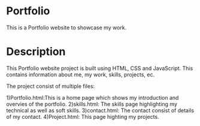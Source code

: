 # Portfolio
This is a Portfolio website to showcase my work.
# Description
This Portfolio website project is built using HTML, CSS and JavaScript. This contains information about me, my work, skills, projects, ec.

The project consist of multiple files:

1)Portfolio.html:This is a home page which shows my introduction and overvies of the portfolio.
2)skills.html: The skills page highlighting my technical as well as soft skills.
3)contact.html: The contact consist of details of my contact.
4)Project.html: This page highting my projects.

